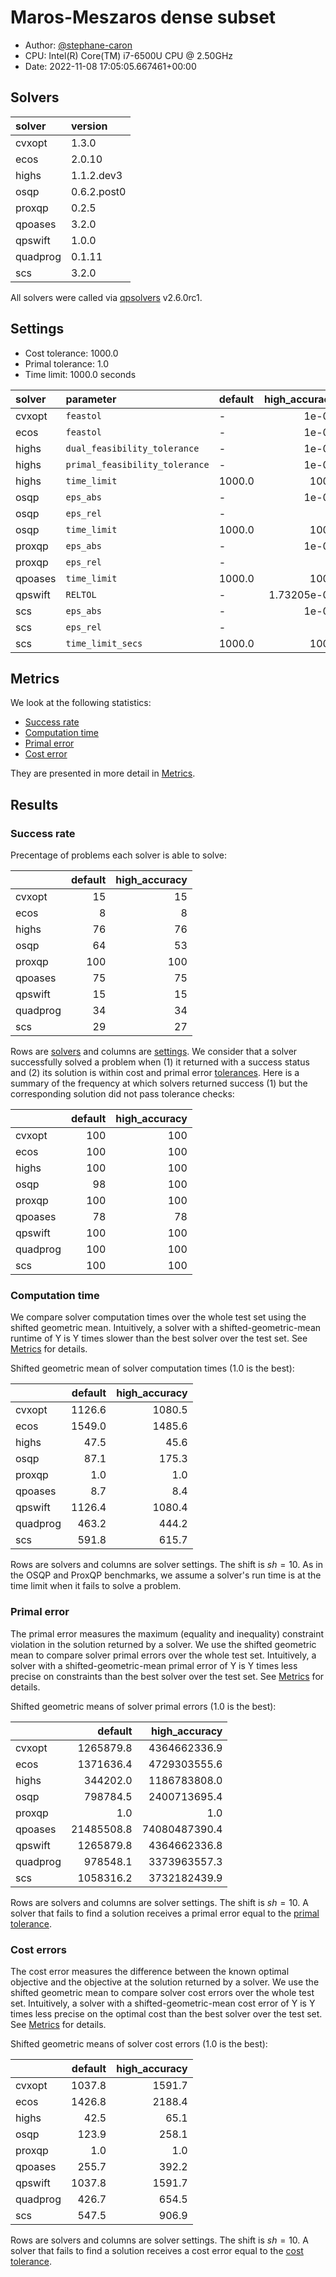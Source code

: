 # Maros-Meszaros dense subset

- Author: [@stephane-caron](https://github.com/stephane-caron/)
- CPU: Intel(R) Core(TM) i7-6500U CPU @ 2.50GHz
- Date: 2022-11-08 17:05:05.667461+00:00

## Solvers

| solver   | version     |
|:---------|:------------|
| cvxopt   | 1.3.0       |
| ecos     | 2.0.10      |
| highs    | 1.1.2.dev3  |
| osqp     | 0.6.2.post0 |
| proxqp   | 0.2.5       |
| qpoases  | 3.2.0       |
| qpswift  | 1.0.0       |
| quadprog | 0.1.11      |
| scs      | 3.2.0       |

All solvers were called via
[qpsolvers](https://github.com/stephane-caron/qpsolvers) v2.6.0rc1.

## Settings

- Cost tolerance: 1000.0
- Primal tolerance: 1.0
- Time limit: 1000.0 seconds

| solver   | parameter                        | default   |   high_accuracy |
|:---------|:---------------------------------|:----------|----------------:|
| cvxopt   | ``feastol``                      | -         |     1e-09       |
| ecos     | ``feastol``                      | -         |     1e-09       |
| highs    | ``dual_feasibility_tolerance``   | -         |     1e-09       |
| highs    | ``primal_feasibility_tolerance`` | -         |     1e-09       |
| highs    | ``time_limit``                   | 1000.0    |  1000           |
| osqp     | ``eps_abs``                      | -         |     1e-09       |
| osqp     | ``eps_rel``                      | -         |     0           |
| osqp     | ``time_limit``                   | 1000.0    |  1000           |
| proxqp   | ``eps_abs``                      | -         |     1e-09       |
| proxqp   | ``eps_rel``                      | -         |     0           |
| qpoases  | ``time_limit``                   | 1000.0    |  1000           |
| qpswift  | ``RELTOL``                       | -         |     1.73205e-09 |
| scs      | ``eps_abs``                      | -         |     1e-09       |
| scs      | ``eps_rel``                      | -         |     0           |
| scs      | ``time_limit_secs``              | 1000.0    |  1000           |

## Metrics

We look at the following statistics:

- [Success rate](#success-rate)
- [Computation time](#computation-time)
- [Primal error](#primal-error)
- [Cost error](#cost-error)

They are presented in more detail in [Metrics](README.md#metrics).

## Results

### Success rate

Precentage of problems each solver is able to solve:

|          |   default |   high_accuracy |
|:---------|----------:|----------------:|
| cvxopt   |        15 |              15 |
| ecos     |         8 |               8 |
| highs    |        76 |              76 |
| osqp     |        64 |              53 |
| proxqp   |       100 |             100 |
| qpoases  |        75 |              75 |
| qpswift  |        15 |              15 |
| quadprog |        34 |              34 |
| scs      |        29 |              27 |

Rows are [solvers](#solvers) and columns are [settings](#settings). We consider
that a solver successfully solved a problem when (1) it returned with a success
status and (2) its solution is within cost and primal error
[tolerances](#settings). Here is a summary of the frequency at which solvers
returned success (1) but the corresponding solution did not pass tolerance
checks:

|          |   default |   high_accuracy |
|:---------|----------:|----------------:|
| cvxopt   |       100 |             100 |
| ecos     |       100 |             100 |
| highs    |       100 |             100 |
| osqp     |        98 |             100 |
| proxqp   |       100 |             100 |
| qpoases  |        78 |              78 |
| qpswift  |       100 |             100 |
| quadprog |       100 |             100 |
| scs      |       100 |             100 |

### Computation time

We compare solver computation times over the whole test set using the shifted
geometric mean. Intuitively, a solver with a shifted-geometric-mean runtime of
Y is Y times slower than the best solver over the test set. See
[Metrics](README.md#metrics) for details.

Shifted geometric mean of solver computation times (1.0 is the best):

|          |   default |   high_accuracy |
|:---------|----------:|----------------:|
| cvxopt   |    1126.6 |          1080.5 |
| ecos     |    1549.0 |          1485.6 |
| highs    |      47.5 |            45.6 |
| osqp     |      87.1 |           175.3 |
| proxqp   |       1.0 |             1.0 |
| qpoases  |       8.7 |             8.4 |
| qpswift  |    1126.4 |          1080.4 |
| quadprog |     463.2 |           444.2 |
| scs      |     591.8 |           615.7 |

Rows are solvers and columns are solver settings. The shift is $sh = 10$. As in
the OSQP and ProxQP benchmarks, we assume a solver's run time is at the time
limit when it fails to solve a problem.

### Primal error

The primal error measures the maximum (equality and inequality) constraint
violation in the solution returned by a solver. We use the shifted geometric
mean to compare solver primal errors over the whole test set. Intuitively, a
solver with a shifted-geometric-mean primal error of Y is Y times less precise
on constraints than the best solver over the test set. See
[Metrics](README.md#metrics) for details.

Shifted geometric means of solver primal errors (1.0 is the best):

|          |    default |   high_accuracy |
|:---------|-----------:|----------------:|
| cvxopt   |  1265879.8 |    4364662336.9 |
| ecos     |  1371636.4 |    4729303555.6 |
| highs    |   344202.0 |    1186783808.0 |
| osqp     |   798784.5 |    2400713695.4 |
| proxqp   |        1.0 |             1.0 |
| qpoases  | 21485508.8 |   74080487390.4 |
| qpswift  |  1265879.8 |    4364662336.8 |
| quadprog |   978548.1 |    3373963557.3 |
| scs      |  1058316.2 |    3732182439.9 |

Rows are solvers and columns are solver settings. The shift is $sh = 10$. A
solver that fails to find a solution receives a primal error equal to the
[primal tolerance](#settings).

### Cost errors

The cost error measures the difference between the known optimal objective and
the objective at the solution returned by a solver. We use the shifted
geometric mean to compare solver cost errors over the whole test set.
Intuitively, a solver with a shifted-geometric-mean cost error of Y is Y times
less precise on the optimal cost than the best solver over the test set. See
[Metrics](README.md#metrics) for details.

Shifted geometric means of solver cost errors (1.0 is the best):

|          |   default |   high_accuracy |
|:---------|----------:|----------------:|
| cvxopt   |    1037.8 |          1591.7 |
| ecos     |    1426.8 |          2188.4 |
| highs    |      42.5 |            65.1 |
| osqp     |     123.9 |           258.1 |
| proxqp   |       1.0 |             1.0 |
| qpoases  |     255.7 |           392.2 |
| qpswift  |    1037.8 |          1591.7 |
| quadprog |     426.7 |           654.5 |
| scs      |     547.5 |           906.9 |

Rows are solvers and columns are solver settings. The shift is $sh = 10$. A
solver that fails to find a solution receives a cost error equal to the [cost
tolerance](#settings).

